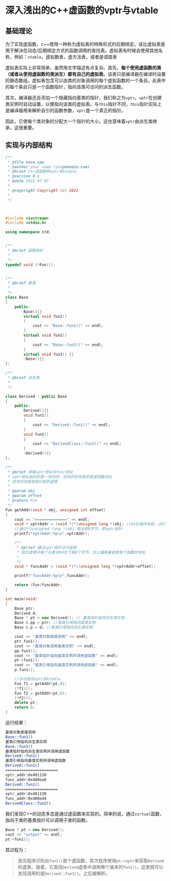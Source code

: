 # 深入浅出的C++虚函数的vptr与vtable

## 基础理论

为了实现虚函数，c++使用一种称为虚拟表的特殊形式的后期绑定。该比虚拟表是用于解决在动态/后期绑定方式的函数调用的查找表。虚拟表有时候会使用其他名称，例如：`vtable`，虚拟数表，虚方法表，或者是调度表



虚拟表实际上非常简单，虽然用文字描述有点复杂。首先，**每个使用虚函数的类（或者从使用虚函数的类派生）都有自己的虚拟表**。该表只是编译器在编译时设置的静态数组。虚拟表包含可以由类的对象调用的每个虚拟函数的一个条目。此表中的每个条目只是一个函数指针，指向该类可访问的派生函数。



其次，编译器还会添加一个隐藏指向基类的指针，我们称之为`vptr`。`vptr`在创建类实例时自动设置，以便指向该类的虚拟表。与`this`指针不同，`this`指针实际上是编译器用来解析自引的函数参数，`vptr`是一个真正的指针。



因此，它使每个类对象的分配大一个指针的大小。这也意味着`vptr`由派生类继承，这很重要。

## 实现与内部结构

```c++
/**
 * @file base.cpp
 * @author your name (you@domain.com)
 * @brief C++虚函数和vptr和vtable
 * @version 0.1
 * @date 2022-07-07
 * 
 * @copyright Copyright (c) 2022
 * 
 */



#include <iostream>
#include <stdio.h>

using namespace std;


/**
 * @brief 函数指针
 * 
 */
typedef void (*Fun)();


/**
 * @brief 基类
 * 
 */
class Base
{
    public:
        Base(){}
        virtual void fun1()
        {
            cout << "Base::fun1()" << endl;
        }
        virtual void fun2()
        {
            cout << "Base::fun2()" << endl;
        }
        virtual void fun3() {}
        ~Base(){}
};

/**
 * @brief 派生类
 * 
 */

class Derived : public Base
{
    public:
        Derived(){}
        void fun1()
        {
            cout << "Derived::fun1()" << endl;
        }
        void fun2()
        {
            cout << "DerivedClass::fun2()" << endl;
        }
        ~Derived(){}
};

/**
 * @brief 获取vptr地址与func地址
 * vptr地址指向的是一块内存，这块内存存放的是虚函数地址
 * 这块内存就是我们说的虚表
 * 
 * @param obj 
 * @param offset 
 * @return Fun 
 */
Fun getAddr(void * obj, unsigned int offset)
{
    cout << "==============" << endl;
    void * vptrAddr = (void *)*(unsigned long *)obj; //64位操作系统，占8字节。
    //通过*(unsigned long *)obj 取出前8字节，即vptr指针
    printf("vptrAddr:%p\n",vptrAddr);

    /**
     * @brief 通过vptr指针访问虚表
     * 因为虚表中每个元素在64位下是8个字节，加上偏移量就是每个函数的地址
     * 
     */
    void * funcAddr = (void *)*((unsigned long *)vptrAddr+offset);

    printf("funcAddr:%p\n",funcAddr);

    return (Fun)funcAddr;
}

int main(void)
{
    Base ptr;
    Derived d;
    Base * pt = new Derived(); // 基类指针指向派生类实例
    Base & pp = ptr; //基类引用指向基类实例
    Base & p = d; //基类引用指向派生类实例

    cout << "基类对象直接调用" << endl;
    ptr.fun1(); 
    cout << "基类对象调用基类实例" << endl;
    pp.fun1();
    cout << "基类指针指向基类实例并调用虚函数" << endl;
    pt->fun1();
    cout << "基类引用指向基类实例并调用虚函数" << endl;
    p.fun1();

    //手动查找vptr和vtable
    Fun f1 = getAddr(pt,0);
    (*f1)();
    Fun f2 = getAddr(pt,0);
    (*f2)();
    delete pt;
    return 0;
}
```

运行结果：

```bash
基类对象直接调用
Base::fun1()
基类引用指向派生类实例
Base::fun1()
基类指针指向派生类实例并调用虚函数
Derived::fun1()
基类引用指向基类实例并调用虚函数
Derived::fun1()
=======================
vptr_addr:0x401130
func_addr:0x400ea8
Derived::fun1()
=======================
vptr_addr:0x401130
func_addr:0x400ed4
DerivedClass::fun2()
```

我们发现C++的动态多态是通过虚函数来实现的。简单的说，通过`virtual`函数，指向子类的基类指针可以调用子类的函数。

```c++
Base * pt = new Derived();
cout << "output" << endl;
pt->fun1();
```

其过程为：

> 首先程序识别出`fun1()`是个虚函数，其次程序使用`pt->vptr`来获取`Derived`的虚表。接着，它查找`Derived`虚表中调用哪个版本的`fun1()`。这里就可以发现调用的是`Derived::fun1()`。之后被解析。



